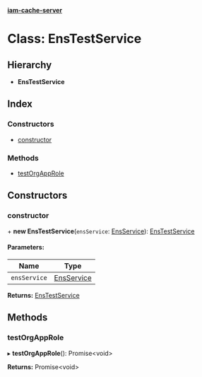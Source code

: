 **[iam-cache-server](../README.md)**

# Class: EnsTestService

## Hierarchy

* **EnsTestService**

## Index

### Constructors

* [constructor](enstestservice.md#constructor)

### Methods

* [testOrgAppRole](enstestservice.md#testorgapprole)

## Constructors

### constructor

\+ **new EnsTestService**(`ensService`: [EnsService](ensservice.md)): [EnsTestService](enstestservice.md)

#### Parameters:

Name | Type |
------ | ------ |
`ensService` | [EnsService](ensservice.md) |

**Returns:** [EnsTestService](enstestservice.md)

## Methods

### testOrgAppRole

▸ **testOrgAppRole**(): Promise<void\>

**Returns:** Promise<void\>
